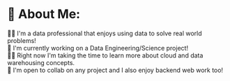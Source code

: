 # 💫 About Me:
👨‍💻 I'm a data professional that enjoys using data to solve real world problems!<br>🚀 I'm currently working on a Data Engineering/Science project! <br>🙇‍♂️ Right now I'm taking the time to learn more about cloud and data warehousing concepts.<br>🤝 I'm open to collab on any project and I also enjoy backend web work too! 

</br>

